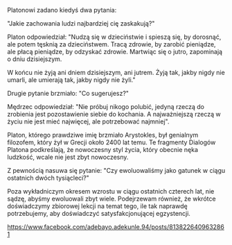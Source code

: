 Platonowi zadano kiedyś dwa pytania:

"Jakie zachowania ludzi najbardziej cię zaskakują?"

Platon odpowiedział: "Nudzą się w dzieciństwie i spieszą się, by dorosnąć, ale potem tęsknią za dzieciństwem. Tracą zdrowie, by zarobić pieniądze, ale płacą pieniądze, by odzyskać zdrowie. Martwiąc się o jutro, zapominają o dniu dzisiejszym.

W końcu nie żyją ani dniem dzisiejszym, ani jutrem. Żyją tak, jakby nigdy nie umarli, ale umierają tak, jakby nigdy nie żyli."

Drugie pytanie brzmiało: "Co sugerujesz?"

Mędrzec odpowiedział: "Nie próbuj nikogo polubić, jedyną rzeczą do zrobienia jest pozostawienie siebie do kochania. A najważniejszą rzeczą w życiu nie jest mieć najwięcej, ale potrzebować najmniej".

Platon, którego prawdziwe imię brzmiało Arystokles, był genialnym filozofem, który żył w Grecji około 2400 lat temu. Te fragmenty Dialogów Platona podkreślają, że nowoczesny styl życia, który obecnie nęka ludzkość, wcale nie jest zbyt nowoczesny.

Z pewnością nasuwa się pytanie: "Czy ewoluowaliśmy jako gatunek w ciągu ostatnich dwóch tysiącleci?"

Poza wykładniczym okresem wzrostu w ciągu ostatnich czterech lat, nie sądzę, abyśmy ewoluowali zbyt wiele. Podejrzewam również, że wkrótce doświadczymy zbiorowej lekcji na temat tego, ile tak naprawdę potrzebujemy, aby doświadczyć satysfakcjonującej egzystencji.

https://www.facebook.com/adebayo.adekunle.94/posts/8138226409632861
